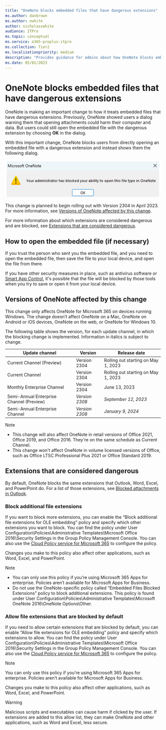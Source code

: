 ```yaml
---
title: "OneNote blocks embedded files that have dangerous extensions"
ms.author: danbrown
ms.author: nwhite
author: nicholasswhite
audience: ITPro
ms.topic: conceptual
ms.service: o365-proplus-itpro
ms.collection: Tier2
ms.localizationpriority: medium
description: "Provides guidance for admins about how OneNote blocks embedded files that have dangerous extensions."
ms.date: 05/01/2023
---
```


# OneNote blocks embedded files that have dangerous extensions

OneNote is making an important change to how it treats embedded files that have dangerous extensions. Previously, OneNote showed users a dialog warning them that opening attachments could harm their computer and data. But users could still open the embedded file with the dangerous extension by choosing **OK** in the dialog.

With this important change, OneNote blocks users from directly opening an embedded file with a dangerous extension and instead shows them the following dialog.

![Dialog telling users their admin has blocked opening the file type in OneNote](../images/security/onenote-dialog-block.png)

This change is planned to begin rolling out with Version 2304 in April 2023. For more information, see [Versions of OneNote affected by this change](#versions-of-onenote-affected-by-this-change).

For more information about which extensions are considered dangerous and are blocked, see [Extensions that are considered dangerous](#extensions-that-are-considered-dangerous).

## How to open the embedded file (if necessary)

If you trust the person who sent you the embedded file, and you need to open the embedded file, then save the file to your local device, and open the file from there.

If you have other security measures in place, such as antivirus software or [Smart App Control](https://support.microsoft.com/topic/285ea03d-fa88-4d56-882e-6698afdb7003), it's possible that the file will be blocked by those tools when you try to save or open it from your local device.

## Versions of OneNote affected by this change

This change only affects OneNote for Microsoft 365 on devices running Windows. The change doesn’t affect OneNote on a Mac, OneNote on Android or iOS devices, OneNote on the web, or OneNote for Windows 10.

The following table shows the version, for each update channel, in which the blocking change is implemented. Information in italics is subject to change.

| Update channel                           | Version        | Release date                           |
|------------------------------------------|----------------|----------------------------------------|
| Current Channel (Preview)                | Version 2304   | Rolling out starting on May 1, 2023 |
| Current Channel                          | Version 2304   | Rolling out starting on May 1, 2023 |
| Monthly Enterprise Channel               | Version 2304   | June 13, 2023                        |
| Semi-Annual Enterprise Channel (Preview) | *Version 2308* | *September 12, 2023*                   |
| Semi-Annual Enterprise Channel           | *Version 2308* | *January 9, 2024*                      |

> [!NOTE]
> - This change will also affect OneNote in retail versions of Office 2021, Office 2019, and Office 2016. They're on the same schedule as Current Channel.
> - This change won't affect OneNote in volume licensed versions of Office, such as Office LTSC Professional Plus 2021 or Office Standard 2019.

## Extensions that are considered dangerous

By default, OneNote blocks the same extensions that Outlook, Word, Excel, and PowerPoint do. For a list of those extensions, see [Blocked attachments in Outlook](https://support.microsoft.com/office/434752e1-02d3-4e90-9124-8b81e49a8519).

### Block additional file extensions

If you want to block more extensions, you can enable the “Block additional file extensions for OLE embedding” policy and specify which other extensions you want to block. You can find the policy under User Configuration\Policies\Administrative Templates\Microsoft Office 2016\Security Settings in the Group Policy Management Console. You can also use the [Cloud Policy service for Microsoft 365](../admincenter/overview-cloud-policy.md) to configure the policy.

Changes you make to this policy also affect other applications, such as Word, Excel, and PowerPoint.

> [!NOTE]
> - You can only use this policy if you’re using Microsoft 365 Apps for enterprise. Policies aren’t available for Microsoft Apps for Business.
> - Do not use the OneNote-specific policy called “Embedded Files Blocked Extensions” policy to block additional extensions. This policy is found under User Configuration\Policies\Administrative Templates\Microsoft OneNote 2016\OneNote Options\Other.

### Allow file extensions that are blocked by default

If you need to allow certain extensions that are blocked by default, you can enable “Allow file extensions for OLE embedding” policy and specify which extensions to allow. You can find the policy under User Configuration\Policies\Administrative Templates\Microsoft Office 2016\Security Settings in the Group Policy Management Console. You can also use the [Cloud Policy service for Microsoft 365](../admincenter/overview-cloud-policy.md) to configure the policy.

> [!NOTE]
> You can only use this policy if you’re using Microsoft 365 Apps for enterprise. Policies aren’t available for Microsoft Apps for Business.

Changes you make to this policy also affect other applications, such as Word, Excel, and PowerPoint.

> [!WARNING]
> Malicious scripts and executables can cause harm if clicked by the user. If extensions are added to this allow list, they can make OneNote and other applications, such as Word and Excel, less secure.